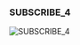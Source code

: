 ### SUBSCRIBE_4




![SUBSCRIBE_4](https://user-images.githubusercontent.com/116869307/214154227-15e8aae9-c8ce-4fad-ba71-8f80e00aaea9.png)






































